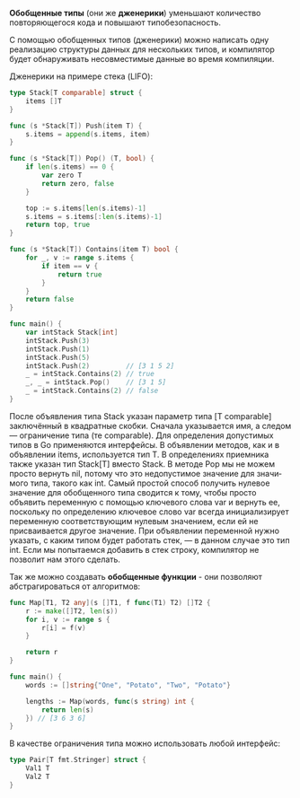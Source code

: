 **Обобщенные типы** (они же **дженерики**) уменьшают количество повторяющегося кода и повышают типобезопасность.

С помощью обобщенных типов (дженерики) можно написать одну реализацию структуры данных для нескольких типов, и компилятор будет обнаруживать несовместимые данные во время компиляции. 

Дженерики на примере стека (LIFO):
``` go
type Stack[T comparable] struct {
	items []T
}

func (s *Stack[T]) Push(item T) {
	s.items = append(s.items, item)
}

func (s *Stack[T]) Pop() (T, bool) {
	if len(s.items) == 0 {
		var zero T
		return zero, false
	}

	top := s.items[len(s.items)-1]
	s.items = s.items[:len(s.items)-1]
	return top, true
}

func (s *Stack[T]) Contains(item T) bool {
	for _, v := range s.items {
		if item == v {
			return true
		}
	}
	return false
}

func main() {
	var intStack Stack[int]
	intStack.Push(3)
	intStack.Push(1)
	intStack.Push(5)
	intStack.Push(2)         // [3 1 5 2]
	_ = intStack.Contains(2) // true
	_, _ = intStack.Pop()    // [3 1 5]
	_ = intStack.Contains(2) // false
}
```
После объявления типа Stack указан параметр типа [T comparable] заключённый в квадратные скоб­ки. Сначала указывается имя, а следом — ограничение типа (те comparable).  Для определения допустимых типов в Go применяются интерфейсы.
В объявлении методов, как и в объявлении items, используется тип T. В определениях приемника также указан тип Stack[T] вместо Stack. В методе Pop мы не можем просто вернуть nil, потому что это недопустимое значение для значи­мого типа, такого как int. Самый простой способ получить нулевое значение для обобщенного типа сводится к тому, чтобы просто объявить переменную с помо­щью ключевого слова var и вернуть ее, поскольку по определению ключевое слово var всегда инициализирует переменную соответствующим нулевым значением, если ей не присваивается другое значение. При объявлении переменной нужно указать, с каким типом будет работать стек, — в данном случае это тип int. Если мы попытаемся добавить в стек строку, компилятор не позволит нам этого сделать.

Так же можно создавать **обобщенные функции** - они позволяют абстрагироваться от алгоритмов:
``` go
func Map[T1, T2 any](s []T1, f func(T1) T2) []T2 {
	r := make([]T2, len(s))
	for i, v := range s {
		r[i] = f(v)
	}

	return r
}

func main() {
	words := []string{"One", "Potato", "Two", "Potato"}

	lengths := Map(words, func(s string) int {
		return len(s)
	}) // [3 6 3 6]
}
```

В качестве ограничения типа можно использовать любой интерфейс:
``` go
type Pair[T fmt.Stringer] struct {
	Val1 T
	Val2 T
}
```

